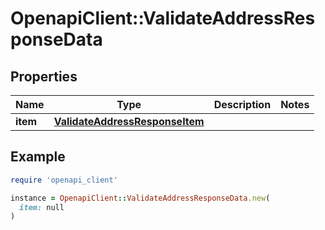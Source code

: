 # OpenapiClient::ValidateAddressResponseData

## Properties

| Name | Type | Description | Notes |
| ---- | ---- | ----------- | ----- |
| **item** | [**ValidateAddressResponseItem**](ValidateAddressResponseItem.md) |  |  |

## Example

```ruby
require 'openapi_client'

instance = OpenapiClient::ValidateAddressResponseData.new(
  item: null
)
```

